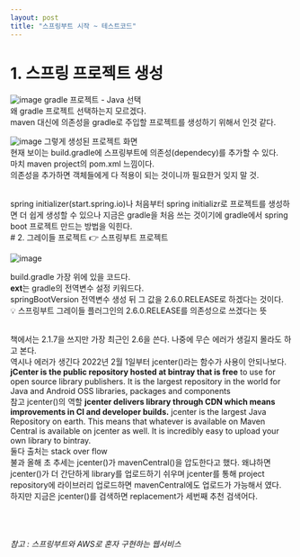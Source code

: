 ```yaml
---
layout: post
title: "스프링부트 시작 ~ 테스트코드"
---
```


# 1. 스프링 프로젝트 생성
![image](https://user-images.githubusercontent.com/86642180/142897882-22179ccf-60da-4ad5-bb02-2ccb87f4d1ee.png)
gradle 프로젝트 - Java 선택  
왜 gradle 프로젝트 선택하는지 모르겠다.  
maven 대신에 의존성을 gradle로 주입할 프로젝트를 생성하기 위해서 인것 같다. 

![image](https://user-images.githubusercontent.com/86642180/142900499-9ed9697d-2fa6-48ba-941e-9c6a3a0296f4.png)
그렇게 생성된 프로젝트 화면  
현재 보이는 build.gradle에 스프링부트에 의존성(dependecy)를 추가할 수 있다.  
마치 maven project의 pom.xml 느낌이다.  
의존성을 추가하면 객체들에게 다 적용이 되는 것이니까 필요한거 잊지 말 것.  

<br>
spring initializer(start.spring.io)나 처음부터 spring initializr로 프로젝트를 생성하면  
더 쉽게 생성할 수 있으나 지금은 gradle을 처음 쓰는 것이기에  
gradle에서 spring boot 프로젝트 만드는 방법을 익힌다.


<br>
# 2. 그레이들 프로젝트 👉 스프링부트 프로젝트

![image](https://user-images.githubusercontent.com/86642180/142904457-12272a37-811d-4963-af4f-21ad96c85634.png)

build.gradle 가장 위에 있을 코드다.  
<b>ext</b>는 gradle의 전역변수 설정 키워드다.  
springBootVersion 전역변수 생성 뒤 그 값을 2.6.0.RELEASE로 하겠다는 것이다.  
💡 스프링부트 그레이들 플러그인의 2.6.0.RELEASE를 의존성으로 쓰겠다는 뜻

<br>
책에서는 2.1.7을 쓰지만 가장 최근인 2.6을 쓴다.  
나중에 무슨 에러가 생길지 몰라도 하고 본다.  

<br>
역시나 에러가 생긴다 2022년 2월 1일부터 jcenter()라는 함수가 사용이 안되나보다.  
<b>jCenter is the public repository hosted at bintray that is free</b> to use for open source library publishers.  
It is the largest repository in the world for Java and Android OSS libraries, packages and components  

<br>
참고 jcenter()의 역할
<b>jcenter delivers library through CDN which means improvements in CI and developer builds.</b>  
jcenter is the largest Java Repository on earth.  
This means that whatever is available on Maven Central is available on jcenter as well.  
It is incredibly easy to upload your own library to bintray.  

<br>
둘다 출처는 stack over flow  

<br>
불과 올해 초 추세는 jcenter()가 mavenCentral()을 압도한다고 했다.  
왜냐하면 jcenter()가 더 간단하게 library를 업로드하기 쉬우며  
jcenter를 통해 project repository에 라이브러리 업로드하면  
mavenCentral에도 업로드가 가능해서 였다.  

<br>
하지만 지금은 jcenter()를 검색하면 replacement가 세번째 추천 검색어다.  




<br><br><br>
<i>참고 : 스프링부트와 AWS로 혼자 구현하는 웹서비스</i>
